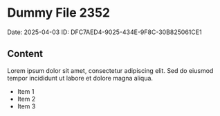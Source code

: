 # Dummy File 2352

Date: 2025-04-03
ID: DFC7AED4-9025-434E-9F8C-30B825061CE1

## Content

Lorem ipsum dolor sit amet, consectetur adipiscing elit.
Sed do eiusmod tempor incididunt ut labore et dolore magna aliqua.

* Item 1
* Item 2
* Item 3

